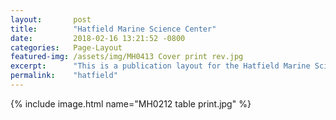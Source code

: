 ```yaml
---
layout:       post
title:        "Hatfield Marine Science Center"
date:         2018-02-16 13:21:52 -0800
categories:   Page-Layout
featured-img: /assets/img/MH0413 Cover print rev.jpg
excerpt:      "This is a publication layout for the Hatfield Marine Science Center The science center releases a quarterly journal discussing their current research findings."
permalink:    "hatfield"
---
```


{% include image.html
	name="MH0212 table print.jpg"
%}
